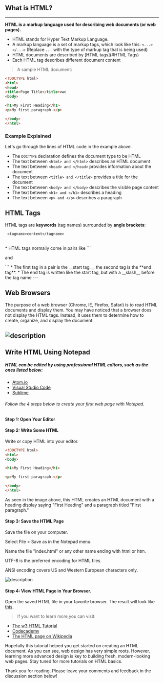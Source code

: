## What is HTML?
---
**HTML is a markup language used for describing web documents (or web pages).**

* HTML stands for Hyper Text Markup Language.
* A markup language is a set of markup tags, which look like this: `<...> </...>` (Replace `...` with the type of markup tag that is being used)
* HTML documents are described by [HTML tags](#HTML Tags)
* Each HTML tag describes different document content


>A sample HTML document:

```html
<!DOCTYPE html>
<html>
<head>
<title>Page Title</title>vwc
<body>

<h1>My First Heading</h1>
<p>My first paragraph.</p>

</body>
</html>
```
### Example Explained

Let's go through the lines of HTML code in the example above.

- The ```DOCTYPE``` declaration defines the document type to be HTML
- The text between ```<html> and </html>``` describes an HTML document
- The text between ```<head> and </head>``` provides information about the document
- The text between ```<title> and </title>``` provides a title for the document
- The text between ```<body> and </body>``` describes the visible page content
- The text between ```<h1> and </h1>``` describes a heading
- The text between ```<p> and </p>``` describes a paragraph

## HTML Tags
HTML tags are __keywords__ (tag names) surrounded by __angle brackets__:

     <tagname>content</tagname>
<br>
* HTML tags normally come in pairs like ```<p> and </p>```
* The first tag in a pair is the __start tag__, the second tag is the **end tag**.
* The end tag is written like the start tag, but with a __slash__ before the tag name
---


## Web Browsers
The purpose of a web browser (Chrome, IE, Firefox, Safari) is to read HTML documents and display them. You may have noticed that a browser does not display the HTML tags. Instead, it uses them to determine how to create, organize, and display the document:


![description](https://raw.githubusercontent.com/pluralsight/guides/master/images/6c0aa61f-583a-495a-b182-bfa0c825f210.png)
---
## Write HTML Using Notepad
##### HTML can be edited by using professional HTML editors, such as the ones listed below:

* [Atom.io](https://atom.io/)
* [Visual Studio Code](https://code.visualstudio.com/b?utm_expid=101350005-21.ckupCbvGQMiML5eJsxWmxw.1&utm_referrer=https%3A%2F%2Fcode.visualstudio.com%2Fb)
* [Sublime](https://www.sublimetext.com/)

###### Follow the 4 steps below to create your first web page with Notepad.

#### **Step 1: Open Your Editor**

#### **Step 2: Write Some HTML**

Write or copy HTML into your editor.

```html
<!DOCTYPE html>
<html>
<body>

<h1>My First Heading</h1>

<p>My first paragraph.</p>

</body>
</html>
```
As seen in the image above, this HTML creates an HTML document with a heading display saying "First Heading" and a paragraph titled "First paragraph."

#### **Step 3: Save the HTML Page**

  Save the file on your computer.

  Select File > Save as in the Notepad menu.

  Name the file "index.html" or any other name ending with html or htm.

  UTF-8 is the preferred encoding for HTML files.

  ANSI encoding covers US and Western European characters only. 
  
  
![description](https://raw.githubusercontent.com/pluralsight/guides/master/images/37c002d3-9acf-4d11-b1b5-c733799f748c.png)

#### **Step 4: View HTML Page in Your Browser.**

Open the saved HTML file in your favorite browser. The result will look like [this](https://raw.githubusercontent.com/pluralsight/guides/master/images/6c0aa61f-583a-495a-b182-bfa0c825f210.png).


> If you want to learn more,you can visit:
* [The w3 HTML Tutorial](http://www.w3schools.com/html/default.asp)
* [Codecademy](https://www.codecademy.com/courses/web-beginner-en-HZA3b/0/1)
* [The HTML page on Wikipedia](https://en.wikipedia.org/wiki/HTML)

Hopefully this tutorial helped you get started on creating an HTML document. As you can see, web design has very simple roots. However, learning more advanced design is key to building fresh, modern-looking web pages. Stay tuned for more tutorials on HTML basics.

Thank you for reading. Please leave your comments and feedback in the discussion section below!
